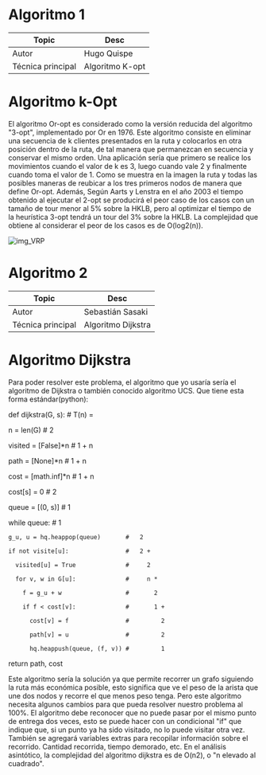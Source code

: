 # Algoritmo 1

Topic | Desc
-|-
Autor | Hugo Quispe
Técnica principal | Algoritmo K-opt

# Algoritmo k-Opt

El algoritmo Or-opt es considerado como la versión reducida del algoritmo "3-opt", implementado por Or en 1976.
Este algoritmo consiste en eliminar una secuencia de k clientes presentados en la ruta y colocarlos en otra posición dentro de la ruta, de tal manera que permanezcan en secuencia y conservar el mismo orden. Una aplicación sería que primero se realice los movimientos cuando el valor de k es 3, luego cuando vale 2 y finalmente cuando toma el valor de 1. Como se muestra en la imagen la ruta y todas las posibles maneras de reubicar a los tres primeros nodos de manera que define Or-opt. Además, Según Aarts y Lenstra en el año 2003 el tiempo obtenido al ejecutar el 2-opt se producirá el peor caso de los casos con un tamaño de tour menor al 5% sobre la HKLB, pero al optimizar el tiempo de la heurística 3-opt tendrá un tour del 3% sobre la HKLB.
La complejidad que obtiene al considerar el peor de los casos es de O(log2(n)).

![img_VRP](https://www.researchgate.net/publication/297660097/figure/fig1/AS:341517492342784@1458435523017/The-2-opt-and-or-opt-operations.png)

# Algoritmo 2

Topic | Desc
-|-
Autor | Sebastián Sasaki
Técnica principal | Algoritmo Dijkstra

# Algoritmo Dijkstra

Para poder resolver este problema, el algoritmo que yo usaría sería el algoritmo de Dijkstra o también conocido algoritmo UCS. Que tiene esta forma estándar(python):

def dijkstra(G, s):                  # T(n) =
  
  n = len(G)                         # 2
  
  visited = [False]*n                # 1 + n
  
  path = [None]*n                    # 1 + n
  
  cost = [math.inf]*n                # 1 + n
  
  cost[s] = 0                        # 2
  
  queue = [(0, s)]                   # 1
  
  while queue:                       # 1  
    
    g_u, u = hq.heappop(queue)       #   2
    
    if not visite[u]:                #   2 +
      
      visited[u] = True              #     2 
      
      for v, w in G[u]:              #     n *
        
        f = g_u + w                  #       2
        
        if f < cost[v]:              #       1 + 
          
          cost[v] = f                #         2
          
          path[v] = u                #         2
          
          hq.heappush(queue, (f, v)) #         1
  return path, cost                  

Este algoritmo sería la solución ya que permite recorrer un grafo siguiendo la ruta más económica posible, esto significa que ve el peso de la arista que une dos nodos y recorre el que menos peso tenga. Pero este algoritmo necesita algunos cambios para que pueda resolver nuestro problema al 100%. El algoritmo debe reconocer que no puede pasar por el mismo punto de entrega dos veces, esto se puede hacer con un condicional "if" que indique que, si un punto ya ha sido visitado, no lo puede visitar otra vez. También se agregará variables extras para recopilar información sobre el recorrido. Cantidad recorrida, tiempo demorado, etc.
En el análisis asintótico, la complejidad del algoritmo dijkstra es de O(n2), o "n elevado al cuadrado".
